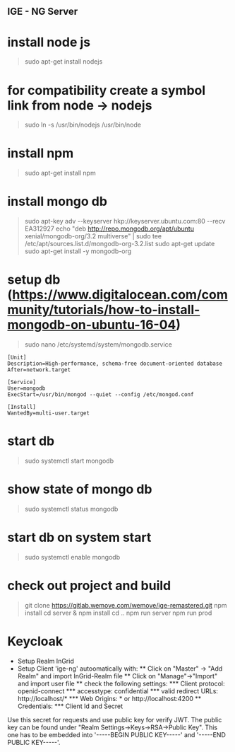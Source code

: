 IGE - NG Server
---------------

# install node js
> sudo apt-get install nodejs

# for compatibility create a symbol link from node -> nodejs
> sudo ln -s /usr/bin/nodejs /usr/bin/node

# install npm
> sudo apt-get install npm

# install mongo db
> sudo apt-key adv --keyserver hkp://keyserver.ubuntu.com:80 --recv EA312927
> echo "deb http://repo.mongodb.org/apt/ubuntu xenial/mongodb-org/3.2 multiverse" | sudo tee /etc/apt/sources.list.d/mongodb-org-3.2.list
> sudo apt-get update
> sudo apt-get install -y mongodb-org

# setup db (https://www.digitalocean.com/community/tutorials/how-to-install-mongodb-on-ubuntu-16-04)
> sudo nano /etc/systemd/system/mongodb.service

	[Unit]
	Description=High-performance, schema-free document-oriented database
	After=network.target

	[Service]
	User=mongodb
	ExecStart=/usr/bin/mongod --quiet --config /etc/mongod.conf

	[Install]
	WantedBy=multi-user.target

# start db
> sudo systemctl start mongodb

# show state of mongo db
> sudo systemctl status mongodb

# start db on system start
> sudo systemctl enable mongodb


# check out project and build
> git clone https://gitlab.wemove.com/wemove/ige-remastered.git
> npm install
> cd server & npm install
> cd ..
> npm run server
> npm run prod

# Keycloak

* Setup Realm InGrid
* Setup Client 'ige-ng' autoomatically with:
** Click on "Master" -> "Add Realm" and import InGrid-Realm file
** Click on "Manage"->"Import" and import user file
** check the following settings:
*** Client protocol: openid-connect
*** accesstype: confidential
*** valid redirect URLs: http://localhost/*
*** Web Origins: * or http://localhost:4200
** Credentials:
*** Client Id and Secret

Use this secret for requests and use public key for verify JWT. The public key can be found under
"Realm Settings->Keys->RSA->Public Key". This one has to be embedded into '-----BEGIN PUBLIC KEY-----' and '-----END PUBLIC KEY-----'.
